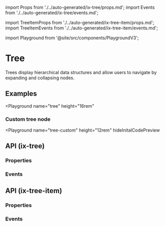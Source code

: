 import Props from './../auto-generated/ix-tree/props.md';
import Events from './../auto-generated/ix-tree/events.md';

import TreeItemProps from './../auto-generated/ix-tree-item/props.md';
import TreeItemEvents from './../auto-generated/ix-tree-item/events.md';

import Playground from '@site/src/components/PlaygroundV3';

# Tree

<!-- introduction start -->
Trees display hierarchical data structures and allow users to navigate by expanding and collapsing nodes.
<!-- introduction end -->

## Examples

<Playground
  name="tree" 
  height="16rem"
  >
</Playground>

### Custom tree node

<Playground
  name="tree-custom" 
  height="12rem"
  hideInitalCodePreview
  >
</Playground>

## API (ix-tree)

### Properties

<Props />

### Events

<Events />

## API (ix-tree-item)

### Properties

<TreeItemProps />

### Events

<TreeItemEvents />
